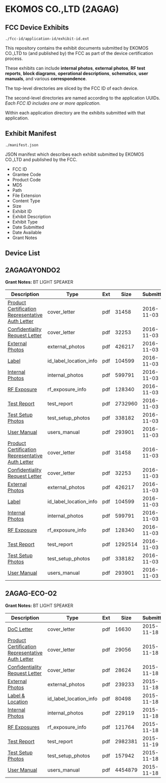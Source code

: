 # EKOMOS CO.,LTD (2AGAG)
## FCC Device Exhibits

```
./fcc-id/application-id/exhibit-id.ext
```

This repository contains the exhibit documents submitted by EKOMOS CO.,LTD to (and published by) the FCC as part of the device certification process.

These exhibits can include **internal photos**, **external photos**, **RF test reports**, **block diagrams**, **operational descriptions**, **schematics**, **user manuals**, and various **correspondence**.

The top-level directories are sliced by the FCC ID of each device.

The second-level directories are named according to the application UUIDs. *Each FCC ID includes one or more application.*

Within each application directory are the exhibits submitted with that application. 

## Exhibit Manifest

```
./manifest.json
```

JSON manifest which describes each exhibit submitted by EKOMOS CO.,LTD and published by the FCC.

- FCC ID
- Grantee Code
- Product Code
- MD5
- Path
- File Extension
- Content Type
- Size
- Exhibit ID
- Exhibit Description
- Exhibit Type
- Date Submitted
- Date Available
- Grant Notes

## Device List
## 2AGAGAYONDO2
**Grant Notes:** BT LIGHT SPEAKER

| Description | Type | Ext | Size | Submitted | Available |
| ----------- | ---- | --- | ---- | --------- | --------- |
| [Product Certification Representative Auth Letter](2AGAGAYONDO2/938a133ff20448830a22fcf743d3a4d7/3185534.pdf) | cover_letter | pdf | 31458 | 2016-11-03 | 2016-11-03 |
| [Confidentiality Request Letter](2AGAGAYONDO2/938a133ff20448830a22fcf743d3a4d7/3185535.pdf) | cover_letter | pdf | 32253 | 2016-11-03 | 2016-11-03 |
| [External Photos](2AGAGAYONDO2/938a133ff20448830a22fcf743d3a4d7/3185548.pdf) | external_photos | pdf | 426217 | 2016-11-03 | 2016-11-03 |
| [Label](2AGAGAYONDO2/938a133ff20448830a22fcf743d3a4d7/3185550.pdf) | id_label_location_info | pdf | 104599 | 2016-11-03 | 2016-11-03 |
| [Internal Photos](2AGAGAYONDO2/938a133ff20448830a22fcf743d3a4d7/3185549.pdf) | internal_photos | pdf | 599791 | 2016-11-03 | 2016-11-03 |
| [RF Exposure](2AGAGAYONDO2/938a133ff20448830a22fcf743d3a4d7/3185546.pdf) | rf_exposure_info | pdf | 128340 | 2016-11-03 | 2016-11-03 |
| [Test Report](2AGAGAYONDO2/938a133ff20448830a22fcf743d3a4d7/3185545.pdf) | test_report | pdf | 2732960 | 2016-11-03 | 2016-11-03 |
| [Test Setup Photos](2AGAGAYONDO2/938a133ff20448830a22fcf743d3a4d7/3185547.pdf) | test_setup_photos | pdf | 338182 | 2016-11-03 | 2016-11-03 |
| [User Manual](2AGAGAYONDO2/938a133ff20448830a22fcf743d3a4d7/3185551.pdf) | users_manual | pdf | 293901 | 2016-11-03 | 2016-11-03 |
| [Product Certification Representative Auth Letter](2AGAGAYONDO2/9fc46a2f7e5402f68bcba0625e7009de/3185534.pdf) | cover_letter | pdf | 31458 | 2016-11-03 | 2016-11-03 |
| [Confidentiality Request Letter](2AGAGAYONDO2/9fc46a2f7e5402f68bcba0625e7009de/3185535.pdf) | cover_letter | pdf | 32253 | 2016-11-03 | 2016-11-03 |
| [External Photos](2AGAGAYONDO2/9fc46a2f7e5402f68bcba0625e7009de/3185548.pdf) | external_photos | pdf | 426217 | 2016-11-03 | 2016-11-03 |
| [Label](2AGAGAYONDO2/9fc46a2f7e5402f68bcba0625e7009de/3185550.pdf) | id_label_location_info | pdf | 104599 | 2016-11-03 | 2016-11-03 |
| [Internal Photos](2AGAGAYONDO2/9fc46a2f7e5402f68bcba0625e7009de/3185549.pdf) | internal_photos | pdf | 599791 | 2016-11-03 | 2016-11-03 |
| [RF Exposure](2AGAGAYONDO2/9fc46a2f7e5402f68bcba0625e7009de/3185546.pdf) | rf_exposure_info | pdf | 128340 | 2016-11-03 | 2016-11-03 |
| [Test Report](2AGAGAYONDO2/9fc46a2f7e5402f68bcba0625e7009de/3185544.pdf) | test_report | pdf | 1292514 | 2016-11-03 | 2016-11-03 |
| [Test Setup Photos](2AGAGAYONDO2/9fc46a2f7e5402f68bcba0625e7009de/3185547.pdf) | test_setup_photos | pdf | 338182 | 2016-11-03 | 2016-11-03 |
| [User Manual](2AGAGAYONDO2/9fc46a2f7e5402f68bcba0625e7009de/3185551.pdf) | users_manual | pdf | 293901 | 2016-11-03 | 2016-11-03 |
## 2AGAG-ECO-O2
**Grant Notes:** BT LIGHT SPEAKER

| Description | Type | Ext | Size | Submitted | Available |
| ----------- | ---- | --- | ---- | --------- | --------- |
| [DoC Letter](2AGAG-ECO-O2/5cf831e9901ccfd7f952bd234454c7e2/2816164.pdf) | cover_letter | pdf | 16630 | 2015-11-18 | 2015-11-19 |
| [Product Certification Representative Auth Letter](2AGAG-ECO-O2/5cf831e9901ccfd7f952bd234454c7e2/2816165.pdf) | cover_letter | pdf | 29056 | 2015-11-18 | 2015-11-19 |
| [Confidentiality Request Letter](2AGAG-ECO-O2/5cf831e9901ccfd7f952bd234454c7e2/2816166.pdf) | cover_letter | pdf | 28624 | 2015-11-18 | 2015-11-19 |
| [External Photos](2AGAG-ECO-O2/5cf831e9901ccfd7f952bd234454c7e2/2816173.pdf) | external_photos | pdf | 239233 | 2015-11-18 | 2015-11-19 |
| [Label & Location](2AGAG-ECO-O2/5cf831e9901ccfd7f952bd234454c7e2/2816175.pdf) | id_label_location_info | pdf | 80498 | 2015-11-18 | 2015-11-19 |
| [Internal Photos](2AGAG-ECO-O2/5cf831e9901ccfd7f952bd234454c7e2/2816174.pdf) | internal_photos | pdf | 229119 | 2015-11-18 | 2015-11-19 |
| [RF Exposures](2AGAG-ECO-O2/5cf831e9901ccfd7f952bd234454c7e2/2816171.pdf) | rf_exposure_info | pdf | 121764 | 2015-11-18 | 2015-11-19 |
| [Test Report](2AGAG-ECO-O2/5cf831e9901ccfd7f952bd234454c7e2/2816882.pdf) | test_report | pdf | 2982381 | 2015-11-19 | 2015-11-19 |
| [Test Setup Photos](2AGAG-ECO-O2/5cf831e9901ccfd7f952bd234454c7e2/2816172.pdf) | test_setup_photos | pdf | 157942 | 2015-11-18 | 2015-11-19 |
| [User Manual](2AGAG-ECO-O2/5cf831e9901ccfd7f952bd234454c7e2/2816176.pdf) | users_manual | pdf | 4454879 | 2015-11-18 | 2015-11-19 |
